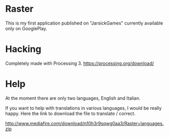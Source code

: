 # Raster
This is my first application published on "JarsickGames" currently available only on GooglePlay.

# Hacking
Completely made with Processing 3.
https://processing.org/download/

# Help
At the moment there are only two languages, English and Italian.

If you want to help with translations in various languages, I would be really happy.
Here the link to download the file to translate / correct.

http://www.mediafire.com/download/n10h3r9sqwg0aa3/Raster+languages.zip
